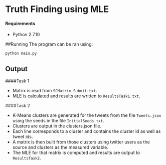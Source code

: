 # Truth Finding using MLE

#### Requirements
* Python 2.7.10

##Running
The program can be ran using:
```
python main.py
```

## Output

####Task 1
* Matrix is read from `SCMatrix_Submit.txt`.
* MLE is calculated and results are written to `ResultsTask1.txt`.

####Task 2
* K-Means clusters are generated for the tweets from the file `Tweets.json` using the seeds in the file `InitialSeeds.txt`.
* Clusters are output in the clusters.json file.
* Each line corresponds to a cluster and contains the cluster id as well as tweet ids.
* A matrix is then built from those clusters using twitter users as the source and clusters as the measured variable.
* The MLE for that matrix is computed and results are output to `ResultsTask2`.